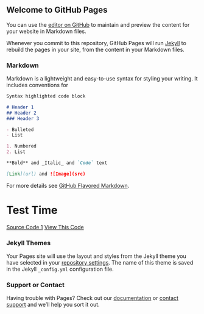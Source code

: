 ## Welcome to GitHub Pages

You can use the [editor on GitHub](https://github.com/feephoenixx/MAGD-150-Assignments/edit/gh-pages/README.md) to maintain and preview the content for your website in Markdown files.

Whenever you commit to this repository, GitHub Pages will run [Jekyll](https://jekyllrb.com/) to rebuild the pages in your site, from the content in your Markdown files.

### Markdown

Markdown is a lightweight and easy-to-use syntax for styling your writing. It includes conventions for

```markdown
Syntax highlighted code block

# Header 1
## Header 2
### Header 3

- Bulleted
- List

1. Numbered
2. List

**Bold** and _Italic_ and `Code` text

[Link](url) and ![Image](src)
```

For more details see [GitHub Flavored Markdown](https://guides.github.com/features/mastering-markdown/).

# Test Time

[Source Code 1](https://github.com/feephoenixx/MAGD-150-Assignments/blob/gh-pages/s21magd150lab03_grasser/sketch.js)
[View This Code](https://github.com/feephoenixx/MAGD-150-Assignments/blob/gh-pages/s21magd150lab03_grasser/index.html)

### Jekyll Themes

Your Pages site will use the layout and styles from the Jekyll theme you have selected in your [repository settings](https://github.com/feephoenixx/MAGD-150-Assignments/settings/pages). The name of this theme is saved in the Jekyll `_config.yml` configuration file.

### Support or Contact

Having trouble with Pages? Check out our [documentation](https://docs.github.com/categories/github-pages-basics/) or [contact support](https://support.github.com/contact) and we’ll help you sort it out.
